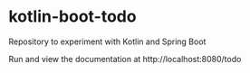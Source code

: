 # kotlin-boot-todo
Repository to experiment with Kotlin and Spring Boot

Run and view the documentation at http://localhost:8080/todo
